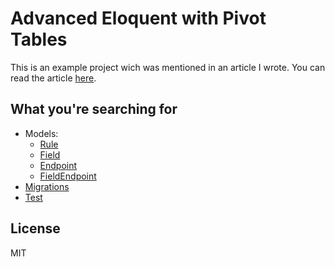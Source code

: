 # Advanced Eloquent with Pivot Tables

This is an example project wich was mentioned in an article I wrote. You can read the article [here](https://stefanzweifel.io/posts/advanced-eloquent-working-with-pivot-tables/).

## What you're searching for

- Models:
    - [Rule](https://github.com/stefanzweifel/example-advanced-eloquent-with-pivot/blob/master/app/Rule.php)
    - [Field](https://github.com/stefanzweifel/example-advanced-eloquent-with-pivot/blob/master/app/Field.php)
    - [Endpoint](https://github.com/stefanzweifel/example-advanced-eloquent-with-pivot/blob/master/app/Endpoint.php)
    - [FieldEndpoint](https://github.com/stefanzweifel/example-advanced-eloquent-with-pivot/blob/master/app/FieldEndpoint.php)
- [Migrations](https://github.com/stefanzweifel/example-advanced-eloquent-with-pivot/tree/master/database/migrations)
- [Test](https://github.com/stefanzweifel/example-advanced-eloquent-with-pivot/blob/master/tests/RelationshipTest.php)

## License

MIT